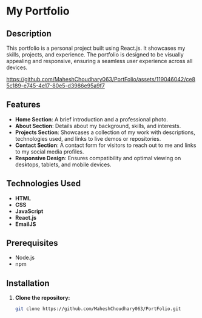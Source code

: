 # My Portfolio

## Description
This portfolio is a personal project built using React.js. It showcases my skills, projects, and experience. The portfolio is designed to be visually appealing and responsive, ensuring a seamless user experience across all devices.


https://github.com/MaheshChoudhary063/PortFolio/assets/119046042/ce85c189-e745-4e17-80e5-d3986e95a9f7


## Features
- **Home Section**: A brief introduction and a professional photo.
- **About Section**: Details about my background, skills, and interests.
- **Projects Section**: Showcases a collection of my work with descriptions, technologies used, and links to live demos or repositories.
- **Contact Section**: A contact form for visitors to reach out to me and links to my social media profiles.
- **Responsive Design**: Ensures compatibility and optimal viewing on desktops, tablets, and mobile devices.

## Technologies Used
- **HTML**
- **CSS**
- **JavaScript**
- **React.js**
- **EmailJS**

## Prerequisites
- Node.js 
- npm 

## Installation
1. **Clone the repository:**
   ```sh
   git clone https://github.com/MaheshChoudhary063/PortFolio.git

